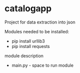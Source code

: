# catalogapp
Project for data extraction  into json

Modules needed to be installed:
- pip install urllib3
- pip install requests

module description
- main.py - space to run module
